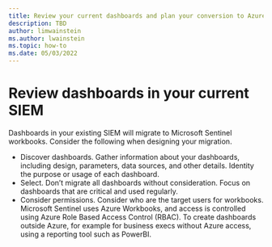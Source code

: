 ```yaml
---
title: Review your current dashboards and plan your conversion to Azure Workbooks | Microsoft Docs
description: TBD
author: limwainstein
ms.author: lwainstein
ms.topic: how-to
ms.date: 05/03/2022
---
```


# Review dashboards in your current SIEM

Dashboards in your existing SIEM will migrate to Microsoft Sentinel workbooks. Consider the following when designing your migration.
- Discover dashboards. Gather information about your dashboards, including design, parameters, data sources, and other details. Identity the purpose or usage of each dashboard.
- Select. Don’t migrate all dashboards without consideration. Focus on dashboards that are critical and used regularly.
- Consider permissions. Consider who are the target users for workbooks. Microsoft Sentinel uses Azure Workbooks, and access is controlled using Azure Role Based Access Control (RBAC). To create dashboards outside Azure, for example for business execs without Azure access, using a reporting tool such as PowerBI.